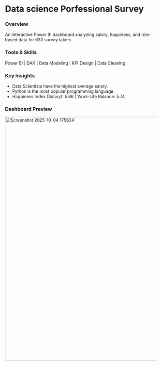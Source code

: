 
# Data science Porfessional Survey

### Overview
An interactive Power BI dashboard analyzing salary, happiness, and role-based data for 630 survey takers.

### Tools & Skills
Power BI | DAX | Data Modeling | KPI Design | Data Cleaning

### Key Insights
- Data Scientists have the highest average salary.
- Python is the most popular programming language.
- Happiness Index (Salary): 5.86 | Work-Life Balance: 5.74

### Dashboard Preview
<img width="1438" height="804" alt="Screenshot 2025-10-04 175634" src="https://github.com/user-attachments/assets/a96419ae-c440-416b-bd31-fa0731f4d396" />



